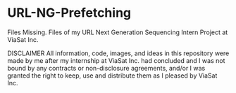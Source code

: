 # URL-NG-Prefetching
Files Missing. Files of my URL Next Generation Sequencing Intern Project at ViaSat Inc.

DISCLAIMER
All information, code, images, and ideas in this repository were made by me after my internship at ViaSat Inc. had concluded and I was not bound by any contracts or non-disclosure agreements, and/or I was granted the right to keep, use and distribute them as I pleased by ViaSat Inc.
